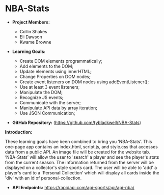 # NBA-Stats

* **Project Members:**
  * Collin Shakes
  * Eli Dawson
  * Kwame Browne

* **Learning Goals:**
  * Create DOM elements programmatically;
  * Add elements to the DOM;
  * Update elements using innerHTML;
  * Change Properties on DOM nodes;
  * Create event listeners on DOM nodes using addEventListener();
  * Use at least 3 event listeners;
  * Manipulate the DOM;
  * Recognize JS events;
  * Communicate with the server;
  * Manipulate API data by array iteration;
  * Use JSON Communication;

* **GitHub Repository:**
(https://github.com/tyblackwell/NBA-Stats)

**Introduction:**

These learning goals have been combined to bring you ‘NBA-Stats’. This one-page app contains an index.html, script.js, and style.css that accesses data from a public API. An image file will be created for the website tab. ‘NBA-Stats’ will allow the user to 'search' a player and see the player's stats from the current season. The information returned from the server will be displayed on a collector's style sports card. The user will be able to 'add' a player's card to a 'Personal Collection' which will display all cards inside the 'div' with an id of personal-collection.

* **API Endpoints:**
https://rapidapi.com/api-sports/api/api-nba/
